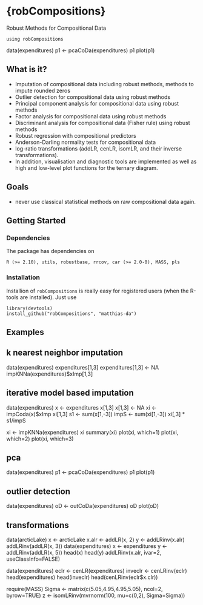 {robCompositions}
=======================================

Robust Methods for Compositional Data

    using robCompositions

  data(expenditures)
  p1 <- pcaCoDa(expenditures)
  p1
  plot(p1)


What is it?
-----------

-   Imputation of compositional data including robust methods, methods to impute rounded zeros
-   Outlier detection for compositional data using robust methods 
-   Principal component analysis for compositional data using robust methods
-   Factor analysis for compositional data using robust methods 
-   Discriminant analysis for compositional data (Fisher rule) using robust methods
-   Robust regression with compositional predictors 
-   Anderson-Darling normality tests for compositional data
-   log-ratio transformations (addLR, cenLR, isomLR, and their inverse transformations).
-   In addition, visualisation and diagnostic tools are implemented as well as high and low-level plot functions for the 
             ternary diagram. 


Goals
-----

-   never use classical statistical methods on raw compositional data again.


Getting Started
---------------

### Dependencies

The package has dependencies on 

	R (>= 2.10), utils, robustbase, rrcov, car (>= 2.0-0), MASS, pls



### Installation

Installion of `robCompositions` is really easy for registered users (when the R-tools are installed). Just use 

    library(devtools)
    install_github("robCompositions", "matthias-da")


Examples
--------

## k nearest neighbor imputation
data(expenditures)
expenditures[1,3]
expenditures[1,3] <- NA
impKNNa(expenditures)$xImp[1,3]

## iterative model based imputation
data(expenditures)
x <- expenditures
x[1,3]
x[1,3] <- NA
xi <- impCoda(x)$xImp
xi[1,3]
s1 <- sum(x[1,-3])
impS <- sum(xi[1,-3])
xi[,3] * s1/impS

xi <- impKNNa(expenditures)
xi
summary(xi)
plot(xi, which=1)
plot(xi, which=2)
plot(xi, which=3)

## pca
data(expenditures)
p1 <- pcaCoDa(expenditures)
p1
plot(p1)

## outlier detection
data(expenditures)
oD <- outCoDa(expenditures)
oD
plot(oD)

## transformations
data(arcticLake)
x <- arcticLake
x.alr <- addLR(x, 2)
y <- addLRinv(x.alr)
addLRinv(addLR(x, 3))
data(expenditures)
x <- expenditures
y <- addLRinv(addLR(x, 5))
head(x)
head(y)
addLRinv(x.alr, ivar=2, useClassInfo=FALSE)

data(expenditures)
eclr <- cenLR(expenditures)
inveclr <- cenLRinv(eclr)
head(expenditures)
head(inveclr)
head(cenLRinv(eclr$x.clr))

require(MASS)
Sigma <- matrix(c(5.05,4.95,4.95,5.05), ncol=2, byrow=TRUE)
z <- isomLRinv(mvrnorm(100, mu=c(0,2), Sigma=Sigma))

